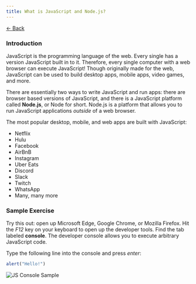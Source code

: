 ```yaml
---
title: What is JavaScript and Node.js?
---
```


[← Back](/activities/javascript/)

### Introduction

JavaScript is the programming language of the web. Every single has a version JavaScript built in to it. Therefore, every single computer with a web browser can execute JavaScript! Though originally made for the web, JavaScript can be used to build desktop apps, mobile apps, video games, and more.

There are essentially two ways to write JavaScript and run apps: there are browser based versions of JavaScript, and there is a JavaScript platform called **Node.js**, or Node for short. Node.js is a platform that allows you to run JavaScript applications *outside* of a web browser.

The most popular desktop, mobile, and web apps are built with JavaScript:

* Netflix
* Hulu
* Facebook
* AirBnB
* Instagram
* Uber Eats
* Discord
* Slack
* Twitch
* WhatsApp
* Many, many more

### Sample Exercise

Try this out: open up Microsoft Edge, Google Chrome, or Mozilla Firefox. Hit the *F12* key on your keyboard to open up the developer tools. Find the tab labeled **console**. The developer console allows you to execute arbitrary JavaScript code.

Type the following line into the console and press *enter*:

```js
alert("Hello!")
```

![JS Console Sample](/assets/img/activities/js-console-sample.gif)